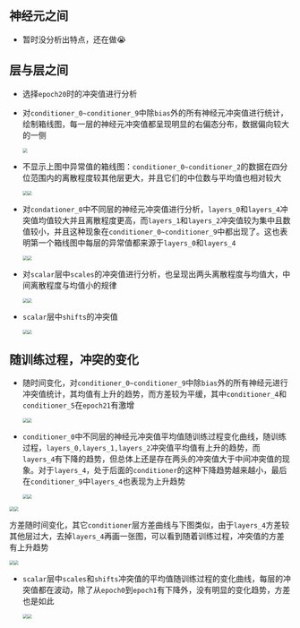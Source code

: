 ## 神经元之间

- 暂时没分析出特点，还在做😭

## 层与层之间

- 选择`epoch20`时的冲突值进行分析

- 对`conditioner_0~conditioner_9`中除`bias`外的所有神经元冲突值进行统计，绘制箱线图，每一层的神经元冲突值都呈现明显的右偏态分布，数据偏向较大的一侧

  <img src="./image/1.png" style="zoom: 50%;" />

- 不显示上图中异常值的箱线图：`conditioner_0~conditioner_2`的数据在四分位范围内的离散程度较其他层更大，并且它们的中位数与平均值也相对较大

  <img src="./image/2.png" style="zoom: 50%;" /><img src="./image/3.png" style="zoom: 50%;" />

- 对`condationer_0`中不同层的神经元冲突值进行分析，`layers_0`和`layers_4`冲突值均值较大并且离散程度更高，而`layers_1`和`layers_2`冲突值较为集中且数值较小，并且这种现象在`conditioner_0~conditioner_9`中都出现了。这也表明第一个箱线图中每层的异常值都来源于`layers_0`和`layers_4`

  <img src="./image/4.png" style="zoom: 50%;" /><img src="./image/5.png" style="zoom: 50%;" />

- 对`scalar`层中`scales`的冲突值进行分析，也呈现出两头离散程度与均值大，中间离散程度与均值小的规律

  <img src="./image/6.png" style="zoom: 50%;" /><img src="./image/7.png" style="zoom: 50%;" />

- `scalar`层中`shifts`的冲突值

  <img src="./image/8.png" style="zoom: 50%;" /><img src="./image/9.png" style="zoom: 50%;" />

## 随训练过程，冲突的变化

- 随时间变化，对`conditioner_0~conditioner_9`中除`bias`外的所有神经元进行冲突值统计，其均值有上升的趋势，而方差较为平缓，其中`conditioner_4`和`conditioner_5`在`epoch21`有激增

  <img src="./image/18.png" style="zoom: 50%;" /><img src="./image/19.png" style="zoom: 50%;" />

- `conditioner_0`中不同层的神经元冲突值平均值随训练过程变化曲线，随训练过程，`layers_0,layers_1,layers_2`冲突值平均值有上升的趋势，而`layers_4`有下降的趋势，但总体上还是存在两头的冲突值大于中间冲突值的现象。对于`layers_4`，处于后面的`conditioner`的这种下降趋势越来越小，最后在`conditioner_9`中`layers_4`也表现为上升趋势

  <img src="./image/12.png" style="zoom: 50%;" /><img src="./image/15.png" style="zoom: 50%;" />

<img src="./image/13.png" style="zoom: 50%;" /><img src="./image/14.png" style="zoom: 50%;" />  

​      方差随时间变化，其它`conditioner`层方差曲线与下图类似，由于`layers_4`方差较其他层过大，去掉`layers_4`再画一张图，可以看到随着训练过程，冲突值的方差有上升趋势

<img src="./image/16.png" style="zoom: 50%;" /><img src="./image/17.png" style="zoom: 50%;" />

- `scalar`层中`scales`和`shifts`冲突值的平均值随训练过程的变化曲线，每层的冲突值都在波动，除了从`epoch0`到`epoch1`有下降外，没有明显的变化趋势，方差也是如此

  <img src="./image/11.png" style="zoom: 50%;" /><img src="./image/10.png" style="zoom: 50%;" />